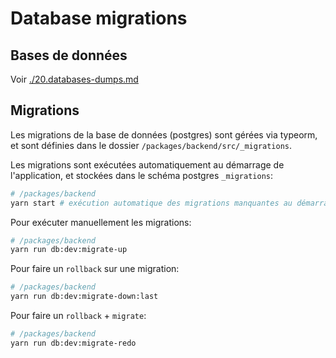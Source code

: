# Database migrations

## Bases de données

Voir [./20.databases-dumps.md](./20.databases-dumps.md)

## Migrations

Les migrations de la base de données (postgres) sont gérées via typeorm, et sont définies dans le dossier `/packages/backend/src/_migrations`.

Les migrations sont exécutées automatiquement au démarrage de l'application, et stockées dans le schéma postgres `_migrations`:

```bash
# /packages/backend
yarn start # exécution automatique des migrations manquantes au démarrage de l'application
```

Pour exécuter manuellement les migrations:

```bash
# /packages/backend
yarn run db:dev:migrate-up
```

Pour faire un `rollback` sur une migration:

```bash
# /packages/backend
yarn run db:dev:migrate-down:last
```

Pour faire un `rollback` + `migrate`:

```bash
# /packages/backend
yarn run db:dev:migrate-redo
```
